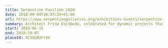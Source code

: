 ```yaml
---
title: Serpentine Pavilion 2018
date: 2018-09-04T16:57:29+01:00
url: https://www.serpentinegalleries.org/exhibitions-events/serpentine-pavilion-2018-designed-frida-escobedo
summary: Architect Frida Escobedo, celebrated for dynamic projects that reactivate urban space is commissioned to design this year’s pavilion.
start: 2018-06-15
end: 2018-10-07
placeId: 9C3XGR3F+VX
---
```

